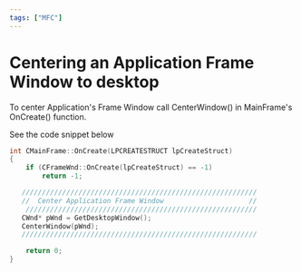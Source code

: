 ```yaml
---
tags: ["MFC"]
---
```


# Centering an Application Frame Window to desktop

<!--markdownlint-disable MD013 MD029 MD036 MD024 MD033 MD040 MD042 MD001 MD051 MD025 MD052-->

To center Application's Frame Window call CenterWindow() in MainFrame's OnCreate() function.

See the code snippet below

```cpp
int CMainFrame::OnCreate(LPCREATESTRUCT lpCreateStruct)
{
    if (CFrameWnd::OnCreate(lpCreateStruct) == -1)
        return -1;

   //////////////////////////////////////////////////////////
   //  Center Application Frame Window                     //
    /////////////////////////////////////////////////////////
   CWnd* pWnd = GetDesktopWindow();
   CenterWindow(pWnd);
   //////////////////////////////////////////////////////////

    return 0;
}
```
